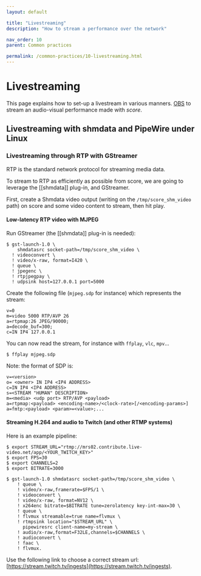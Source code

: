 ```yaml
---
layout: default

title: "Livestreaming"
description: "How to stream a performance over the network"

nav_order: 10
parent: Common practices

permalink: /common-practices/10-livestreaming.html
---
```


# Livestreaming

This page explains how to set-up a livestream in various manners. [OBS](https://obs.studio) to stream an audio-visual performance made with *score*.


## Livestreaming with shmdata and PipeWire under Linux

### Livestreaming through RTP with GStreamer

RTP is the standard network protocol for streaming media data.

To stream to RTP as efficiently as possible from score, we are going to leverage the [[shmdata]] plug-in, and GStreamer.

First, create a Shmdata video output (writing on the `/tmp/score_shm_video` path) on score and some video content to stream, then hit play.

#### Low-latency RTP video with MJPEG 

Run GStreamer (the [[shmdata]] plug-in is needed):

```
$ gst-launch-1.0 \
    shmdatasrc socket-path=/tmp/score_shm_video \
  ! videoconvert \
  ! video/x-raw, format=I420 \
  ! queue \
  ! jpegenc \
  ! rtpjpegpay \
  ! udpsink host=127.0.0.1 port=5000
```

Create the following file (`mjpeg.sdp` for instance) which represents the stream: 

```
v=0
m=video 5000 RTP/AVP 26
a=rtpmap:26 JPEG/90000;
a=decode_buf=300;
c=IN IP4 127.0.0.1
```

You can now read the stream, for instance with `ffplay`, `vlc`, `mpv`... 

```
$ ffplay mjpeg.sdp
```

Note: the format of SDP is:

```
v=<version>
o= <owner> IN IP4 <IP4 ADDRESS>
c=IN IP4 <IP4 ADDRESS>
s=<STREAM "HUMAN" DESCRIPTION>
m=<media> <udp port> RTP/AVP <payload>
a=rtpmap:<payload> <encoding-name>/<clock-rate>[/<encoding-params>]
a=fmtp:<payload> <param>=<value>;...
```

#### Streaming H.264 and audio to Twitch (and other RTMP systems)

Here is an example pipeline:
```
$ export STREAM_URL="rtmp://mrs02.contribute.live-video.net/app/<YOUR_TWITCH_KEY>"
$ export FPS=30
$ export CHANNELS=2
$ export BITRATE=3000

$ gst-launch-1.0 shmdatasrc socket-path=/tmp/score_shm_video \
    ! queue \
    ! video/x-raw,framerate=$FPS/1 \
    ! videoconvert \
    ! video/x-raw, format=NV12 \
    ! x264enc bitrate=$BITRATE tune=zerolatency key-int-max=30 \
    ! queue \
    ! flvmux streamable=true name=flvmux \
    ! rtmpsink location="$STREAM_URL" \
      pipewiresrc client-name=my-stream \
    ! audio/x-raw,format=F32LE,channels=$CHANNELS \
    ! audioconvert \
    ! faac \
    ! flvmux.
```

Use the following link to choose a correct stream url: [https://stream.twitch.tv/ingests](https://stream.twitch.tv/ingests).